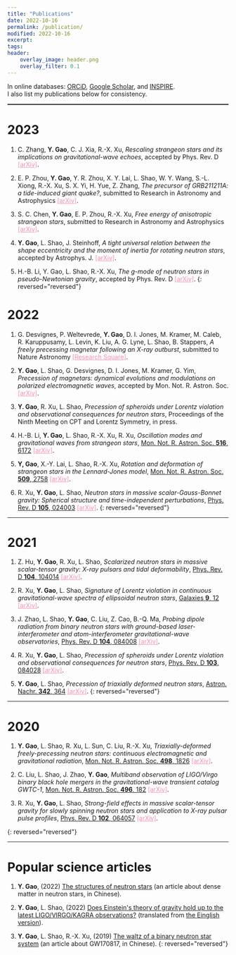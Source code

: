 ```yaml
---
title: "Publications"
date: 2022-10-16
permalink: /publication/
modified: 2022-10-16
excerpt:
tags:
header:
    overlay_image: header.png
    overlay_filter: 0.1 
---
```


<p>
In online databases:
<span class="archive__item-title">
<a href="https://orcid.org/{{ site.author.orcid }}"><i class="ai ai-fw ai-orcid" aria-hidden="true"></i> ORCiD</a>,
<a href="https://scholar.google.com/citations?user={{ site.author.google-scholar }}"><i class="ai ai-fw ai-google-scholar" aria-hidden="true"></i> Google Scholar</a>,
and
<a href="https://inspirehep.net/search?p=exactauthor%3A{{ site.author.inspire }}"><i class="ai ai-fw ai-inspire" aria-hidden="true"></i> INSPIRE</a></span>.
<br>
I also list my publications below for consistency.
</p>
<hr style="border:1px solid gray">

# 2023

1. C. Zhang,
  **Y. Gao**,
  C. J. Xia,
  R.-X. Xu,
  *Rescaling strangeon stars and its implications on gravitational-wave echoes*,
  accepted by Phys. Rev. D
  <a href="https://doi.org/10.48550/arXiv.2305.13323" style="color: #F48FB1;">[arXiv]</a>.

2. E. P. Zhou, 
  **Y. Gao**,
  Y. R. Zhou, 
  X. Y. Lai, 
  L. Shao,
  W. Y. Wang, 
  S.-L. Xiong, 
  R.-X. Xu, 
  S. X. Yi, 
  H. Yue, 
  Z. Zhang,
  *The precursor of GRB211211A: a tide-induced giant quake?*,
  submitted to Research in Astronomy and Astrophysics
  <a href="https://doi.org/10.48550/arXiv.2305.10682" style="color: #F48FB1;">[arXiv]</a>.

3. S. C. Chen,
   **Y. Gao**,
   E. P. Zhou,
   R.-X. Xu,
   *Free energy of anisotropic strangeon stars*,
   submitted to Research in Astronomy and Astrophysics
  <a href="https://doi.org/10.48550/arXiv.2305.19687" style="color: #F48FB1;">[arXiv]</a>.

4. **Y. Gao**,
    L. Shao,
    J. Steinhoff,
    *A tight universal relation between the shape eccentricity and the moment of inertia for rotating neutron stars*,
    accepted by Astrophys. J. 
    <a href="https://doi.org/10.48550/arXiv.2303.14130" style="color: #F48FB1;">[arXiv]</a>.



5. H.-B. Li,
   Y. Gao,
  L. Shao,
  R.-X. Xu,
  *The g-mode of neutron stars in pseudo-Newtonian gravity*,
  accepted by Phys. Rev. D
  <a href="https://doi.org/10.48550/arXiv.2302.03856" style="color: #F48FB1;">[arXiv]</a>.
{: reversed="reversed"}


# 2022

1. G. Desvignes,
  P. Weltevrede,
  **Y. Gao**,
  D. I. Jones,
  M. Kramer,
  M. Caleb,
  R. Karuppusamy,
  L. Levin,
  K. Liu,
  A. G. Lyne,
  L. Shao,
  B. Stappers,
  *A freely precessing magnetar following an X-ray outburst*,
  submitted to Nature Astronomy
  <a href="https://assets.researchsquare.com/files/rs-2281053/v1/8d2a4cf0b98fad7eece4a662.pdf?c=1670213325" style="color: #F48FB1;">[Research Square]</a>.

2. **Y. Gao**,
  L. Shao,
  G. Desvignes,
  D. I. Jones,
  M. Kramer,
  G. Yim,
  *Precession of magnetars: dynamical evolutions and modulations on polarized electromagnetic waves*,
  accepted by Mon. Not. R. Astron. Soc.
  <a href="http://arxiv.org/abs/2211.17087" style="color: #F48FB1;">[arXiv]</a>.

3. **Y. Gao**, 
  R. Xu, 
  L. Shao, 
  *Precession of spheroids under Lorentz violation and observational consequences for neutron stars*, 
  Proceedings of the Ninth Meeting on CPT and Lorentz Symmetry, in press.

4. H.-B. Li, 
  **Y. Gao**,
  L. Shao, 
  R.-X. Xu, 
  R. Xu, 
  *Oscillation modes and gravitational waves from strangeon stars*,
  [Mon. Not. R. Astron. Soc. **516**, 6172](https://academic.oup.com/mnras/advance-article-abstract/doi/10.1093/mnras/stac2622/6705433)
  <a href="http://arxiv.org/abs/2206.09407" style="color: #F48FB1;">[arXiv]</a>.

5. **Y, Gao**, 
  X.-Y. Lai, 
  L. Shao, 
  R.-X. Xu,
  *Rotation and deformation of strangeon stars in the Lennard-Jones model*, 
  [Mon. Not. R. Astron. Soc. **509**, 2758](https://doi.org/10.1093/mnras/stab3181)
  <a href="http://arxiv.org/abs/2109.13234" style="color: #F48FB1;">[arXiv]</a>.

6. R. Xu, 
  **Y. Gao**, 
  L. Shao, 
  *Neutron stars in massive scalar-Gauss-Bonnet gravity: Spherical structure and time-independent perturbations*, 
  [Phys. Rev. D **105**, 024003](https://doi.org/10.1103/PhysRevD.105.024003)
  <a href="http://arxiv.org/abs/2111.06561" style="color: #F48FB1;">[arXiv]</a>.
{: reversed="reversed"}

---

# 2021

1.  Z. Hu, 
  **Y. Gao**,
  R. Xu, 
  L. Shao, 
  *Scalarized neutron stars in massive scalar-tensor gravity: X-ray pulsars and tidal deformability*, 
  [Phys. Rev. D **104**, 104014](https://doi.org/10.1103/PhysRevD.104.104014)
  <a href="http://arxiv.org/abs/2109.13453" style="color: #F48FB1;">[arXiv]</a>.

2. R. Xu, 
  **Y. Gao**,
  L. Shao, 
  *Signature of Lorentz violation in continuous gravitational-wave spectra of ellipsoidal neutron stars*, 
  [Galaxies **9**, 12](https://doi.org/10.3390/galaxies9010012)
  <a href="http://arxiv.org/abs/2101.09431" style="color: #F48FB1;">[arXiv]</a>.

3. J. Zhao, 
  L. Shao, 
  **Y. Gao**,
  C. Liu, 
  Z. Cao, 
  B.-Q. Ma,
  *Probing dipole radiation from binary neutron stars with ground-based laser-interferometer and atom-interferometer gravitational-wave observatories*, 
  [Phys. Rev. D **104**, 084008](https://doi.org/10.1103/PhysRevD.104.084008)
  <a href="http://arxiv.org/abs/2106.04883" style="color: #F48FB1;">[arXiv]</a>.

4. R. Xu, 
  **Y. Gao**, 
  L. Shao, 
  *Precession of spheroids under Lorentz violation and observational consequences for neutron stars*, 
  [Phys. Rev. D **103**, 084028](https://doi.org/10.1103/PhysRevD.103.084028)
  <a href="http://arxiv.org/abs/2012.01320" style="color: #F48FB1;">[arXiv]</a>.


5. **Y. Gao**, 
  L. Shao,
  *Precession of triaxially deformed neutron stars*, 
  [Astron. Nachr. **342**, 364](https://doi.org/10.1002/asna.202113935)
  <a href="http://arxiv.org/abs/2011.04472" style="color: #F48FB1;">[arXiv]</a>.
{: reversed="reversed"}
---

# 2020

1. **Y. Gao**, 
  L. Shao, 
  R. Xu, 
  L. Sun, 
  C. Liu, 
  R.-X. Xu,
  *Triaxially-deformed freely-precessing neutron stars: continuous electromagnetic and gravitational radiation*, 
  [Mon. Not. R. Astron. Soc. **498**, 1826](https://doi.org/10.1093/mnras/staa2476)
  <a href="http://arxiv.org/abs/2007.02528" style="color: #F48FB1;">[arXiv]</a>.

2. C. Liu, 
  L. Shao, 
  J. Zhao, 
  **Y. Gao**, 
  *Multiband observation of LIGO/Virgo binary black hole mergers in the gravitational-wave transient catalog GWTC-1*, 
  [Mon. Not. R. Astron. Soc. **496**, 182](https://doi.org/10.1093/mnras/staa1512)
  <a href="http://arxiv.org/abs/2004.12096" style="color: #F48FB1;">[arXiv]</a>.

3. R. Xu, 
  **Y. Gao**, 
  L. Shao, 
  *Strong-field effects in massive scalar-tensor gravity for slowly spinning neutron stars and application to X-ray pulsar pulse profiles*, 
  [Phys. Rev. D **102**, 064057](https://journals.aps.org/prd/pdf/10.1103/PhysRevD.102.064057)
  <a href="http://arxiv.org/abs/2007.10080" style="color: #F48FB1;">[arXiv]</a>.


{: reversed="reversed"}

---

# Popular science articles

1. **Y. Gao**, 
(2022) 
[The structures of neutron stars](https://gravyong.github.io/files/NS_Structure_Popular.pdf) (an article about dense matter in neutron stars, in Chinese).

2. **Y. Gao**,
   L. Shao, 
   (2022) 
   [Does Einstein's theory of gravity hold up to the latest LIGO/VIRGO/KAGRA observations?](https://www.ligo.org/science/Publication-O3bTGR/translations/science-summary-chinese-simplified.pdf) (translated from [the Einglish version](https://www.ligo.org/science/Publication-O3bTGR/)).

3. **Y. Gao**, 
L. Shao, 
R.-X. Xu, 
(2019) [The waltz of a binary neutron star system](https://gravyong.github.io/files/BNS_Popular.pdf) (an article about GW170817, in Chinese).
{: reversed="reversed"}



